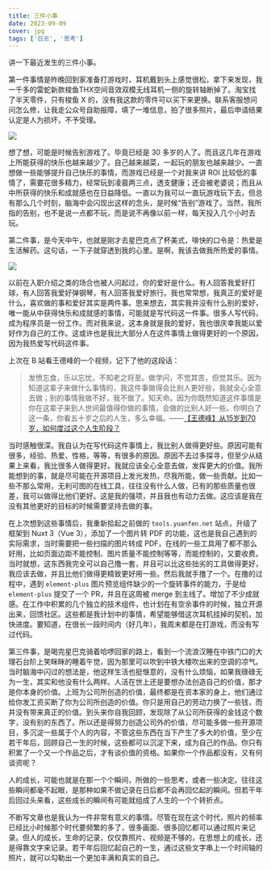 ```yaml
---
title: 三件小事
date: 2023-09-09
cover: jpg
tags: ['日志', '思考']
---
```


讲一下最近发生的三件小事。

第一件事情是昨晚回到家准备打游戏时，耳机戴到头上感觉很松，拿下来发现，我一千多的雷蛇新款梭鱼THX空间音效双模无线耳机一侧的旋转轴断掉了。淘宝找了半天零件，只有梭鱼 X 的，没有我这款的零件可以买下来更换。联系客服想问问怎么修，让我走公众号自助报障，填了一堆信息，拍了很多照片，最后申请结果认定是人为损坏，不予受理。

![](/images/posts/three-small-things-01.jpg)

想了想，可能是时候告别游戏了。毕竟已经是 30 多岁的人了。而且这几年在游戏上所能获得的快乐也越来越少了。自己越来越菜，一起玩的朋友也越来越少。一直想做一些能够提升自己快乐的事情，而游戏已经是一个对我来讲 ROI 比较低的事情了，需要花很多精力，经常玩到凌晨两三点，透支健康；还会被老婆说；而且从中所获得的快乐和成就感也在日益降低。一直以为我可以一直玩游戏玩下去，但总有那么几个时刻，脑海中会闪现出这样的念头，是时候“告别”游戏了。当然，我所指的告别，也不是说一点都不玩，而是说不再像以前一样，每天投入几个小时去玩。

第二件事，是今天中午，也就是刚才去星巴克点了杯美式，啡快的口令是：热爱是生活解药。这句话，一下子就穿透到我的心里。是啊，我该去做我所热爱的事情。

![](/images/posts/three-small-things-02.jpg)

以前在入职介绍之类的场合也被人问起过，你的爱好是什么。有人回答我爱好打球，有人回答我爱好弹钢琴，有人回答我爱好旅行。我也常常想，我真正的爱好是什么，喜欢做的事和爱好其实是两件事。思来想去，其实我并没有什么别的爱好，唯一能从中获得快乐和成就感的事情，可能就是写代码这一件事。很多人写代码，成为程序员是一份工作。而对我来说，这本身就是我的爱好，我也很庆幸我能以爱好作为自己的工作。这或许也是我比大部分人在这件事情上做得更好的一个原因，因为我热爱写代码这件事。

上次在 B 站看王德峰的一个视频，记下了他的这段话：

> 发愤忘食，乐以忘忧，不知老之将至。做学问，不觉其苦，但觉其乐。因为知道这辈子来做什么事情的，我这件事做得会比别人更好些，我就全心全意去做；别的事情我做不好，我不做了。知天命。因为你既然知道这件事情是你在这辈子来到人世间最值得你做的事情，会做的比别人好一些。你明白了这一条，你看五十岁之后的人生，多么幸福。——[【王德峰】从15岁到70岁，如何度过这个人生阶段？](https://www.bilibili.com/video/BV1i44y1c7Vb/?share_source=copy_web&vd_source=76ca94671296b9336d664f327867a2c7)

当时感触很深。我自认为在写代码这件事情上，我比别人做得更好些。原因可能有很多，经验、热爱、性格，等等，有很多的原因。原因不去过多探寻，但至少从结果上来看，我比很多人做得更好。我就应该全心全意去做，发挥更大的价值。我所能想到的事，就是尽可能在开源项目上发光发热，尽我所能，做一些贡献。比如一些不那么常用，无利可图的在线工具，往往没有什么人做，已有的那些质量也很差，我可以做得比他们更好。这是我的强项，并且我也有动力去做。这应该是我在没有其他更好的目标的时候需要坚持去做的事。

在上次想到这些事情后，我重新拾起之前做的 `tools.yuanfen.net` 站点，升级了框架到 Nuxt 3（Vue 3），添加了一个图片转 PDF 的功能，这也是我自己遇到的实际需求，当时需要把一些扫描的图片转成 PDF，在线的一些工具用了都不那么好用，比如页面边距不能控制、图片质量不能控制等等，而能控制的，又要收费。当时就想，这东西我完全可以自己撸一套，并且可以比这些拙劣的工具做得更好，我应该去做，并且比他们做得更精致更好用一些。然后我就手撸了一个。在撸的过程中，遇到 `element-plus` 图片预览组件缺少的一个旋转事件的能力，于是给 `element-plus` 提交了一个 PR，并且在这周被 merge 到主线了。增加了不少成就感。在工作中积累的几个独立的技术组件，也计划在有空余事件的时候，独立开源出来，回馈社区。这些都是我计划中的事情，希望能够借这次耳机挂掉的契机，加快进度。要知道，在很长一段时间内（好几年），我周末都是在打游戏，而没有写过代码。

第三件事，是喝完星巴克骑着哈啰回家的路上，看到一个流浪汉睡在中铁门口的大理石台阶上笑眯眯的睡着午觉，因为那里可以吹到中铁大楼吹出来的空调的凉气。当时脑海中闪过的想法是，他这样生活也挺惬意的，没有什么烦恼，如果我碌碌无为一生，其实和他没有什么两样。人活在世上还是要想办法创造自己的价值，那才是你本身的价值。上班为公司所创造的价值，最终都是在资本家的身上，他们通过给你发工资买断了你为公司所创造的价值。你只是用自己的劳动力换了一些钱，而并没有带来真正的价值。到头来你自我回顾，发现除了从公司所获得的金钱这个数字，没有别的东西了。所以还是得努力创造公司外的价值，尽可能多做一些开源项目，多沉淀一些属于个人的内容，不管这些东西在当下产生了多大的价值，至少在若干年后，回顾自己一生的时候，这些都可以沉淀下来，成为自己的作品。你只有积累了一个又一个作品之后，才有谈价值的资格。如果你一个作品都没有，又有何谈资呢？

人的成长，可能也就是在那一个个瞬间，所做的一些思考，或者一些决定。往往这些瞬间都毫不起眼，是那种如果不做记录在日后都不会再回忆起的瞬间。但若干年后回过头来看，这些成长的瞬间有可能就组成了人生的一个个转折点。

不断写文章也是我认为一件非常有意义的事情。尽管在现在这个时代，照片的频率已经比小时候那个时代要频繁的多了，很多画面、很多回忆都可以通过照片来记录。但人的成长，生命的记录，仅仅靠照片、视频是不够的，在思想上的成长，还是得靠文字来记录。若干年后回忆起自己的一生，通过这些文字串上一个时间轴的照片，就可以勾勒出一个更加丰满和真实的自己。
